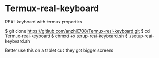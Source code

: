 # Termux-real-keyboard
REAL keyboard with termux.properties

$ git clone https://github.com/anzhi0708/Termux-real-keyboard.git
$ cd Termux-real-keyboard
$ chmod +x setup-real-keyboard.sh
$ ./setup-real-keyboard.sh

Better use this on a tablet cuz they got bigger screens
